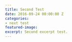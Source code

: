 ```yaml
---
title: Second Test
date: 2016-09-24 00:00:00 Z
categories:
- next test
featured-image: 
excerpt: Second excerpt test.
---
```


